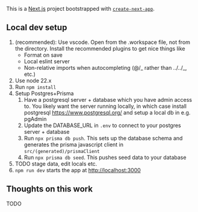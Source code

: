This is a [Next.js](https://nextjs.org) project bootstrapped with [`create-next-app`](https://nextjs.org/docs/app/api-reference/cli/create-next-app).

## Local dev setup

1. (recommended): Use vscode. Open from the .workspace file, not from the directory. Install the recommended plugins to get nice things like
   - Format on save
   - Local eslint server
   - Non-relative imports when autocompleting (@/_ rather than ../../_, etc.)
2. Use node 22.x
3. Run `npm install`
4. Setup Postgres+Prisma
   1. Have a postgresql server + database which you have admin access to. You likely want the server running locally, in which case install postgresql https://www.postgresql.org/ and setup a local db in e.g. pgAdmin
   2. Update the DATABASE_URL in `.env` to connect to your postgres server + database
   3. Run `npx prisma db push`. This sets up the database schema and generates the prisma javascript client in `src/(generated)/prismaClient`
   4. Run `npx prisma db seed`. This pushes seed data to your database
5. TODO stage data, edit locals etc.
6. `npm run dev` starts the app at [http://localhost:3000](http://localhost:3000)

## Thoughts on this work

TODO
